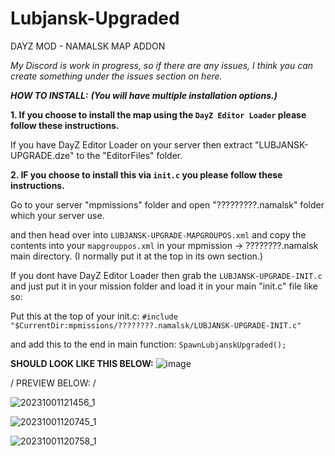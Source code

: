 # Lubjansk-Upgraded
DAYZ MOD - NAMALSK MAP ADDON

*My Discord is work in progress, so if there are any issues, I think you can create something under the issues section on here.*

**_HOW TO INSTALL:_** ***(You will have multiple installation options.)***

**1. If you choose to install the map using the `DayZ Editor Loader` please follow these instructions.**

 If you have DayZ Editor Loader on your server then extract "LUBJANSK-UPGRADE.dze" to the "EditorFiles" folder.

**2. IF you choose to install this via `init.c` you please follow these instructions.**

Go to your server "mpmissions" folder and open "?????????.namalsk" folder which your server use.

and then head over into `LUBJANSK-UPGRADE-MAPGROUPOS.xml` and copy the contents into your `mapgrouppos.xml` in your mpmission -> ????????.namalsk main directory. (I normally put it at the top in its own section.)

If you dont have DayZ Editor Loader then grab the `LUBJANSK-UPGRADE-INIT.c` and just put it in your mission folder and load it in your main "init.c" file like so:

Put this at the top of your init.c:
`#include "$CurrentDir:mpmissions/????????.namalsk/LUBJANSK-UPGRADE-INIT.c"`

and add this to the end in main function:
`SpawnLubjanskUpgraded();`

**SHOULD LOOK LIKE THIS BELOW:**
![image](https://github.com/Jack-Modifications/Lubjansk-Upgraded/assets/102194777/34caf20b-c4d2-4ea0-88e3-7c1b4ab5be6e)



\/ PREVIEW BELOW: \/

![20231001121456_1](https://github.com/Jack-Modifications/Lubjansk-Upgraded/assets/102194777/589159df-173d-400b-b8f4-fd3021c277c5)

![20231001120745_1](https://github.com/Jack-Modifications/Lubjansk-Upgraded/assets/102194777/6692693f-c70f-4e32-97e8-627ad668969f)

![20231001120758_1](https://github.com/Jack-Modifications/Lubjansk-Upgraded/assets/102194777/416a591e-d3f8-44e6-aef4-ffd5280d676e)
